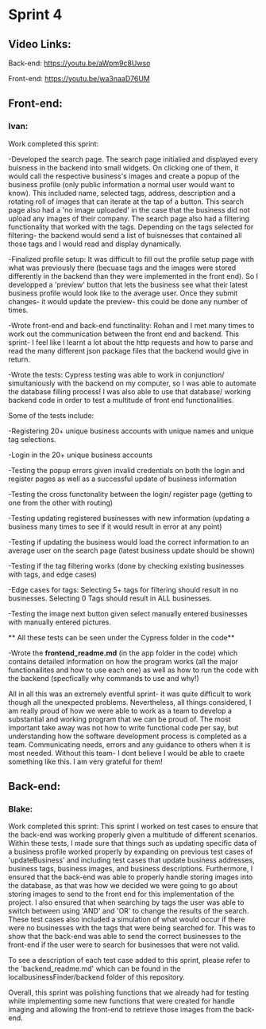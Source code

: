 
# Sprint 4

## Video Links:
Back-end: https://youtu.be/aWpm9c8Uwso

Front-end: https://youtu.be/wa3naaD76UM

## Front-end:

### Ivan:

Work completed this sprint: 

 -Developed the search page. The search page initialied and displayed every buisness in the backend into small widgets. On clicking one of them, it would call the respective business's images and create a popup of the business profile (only public information a normal user would want to know). This included name, selected tags, address, description and a rotating roll of images that can iterate at the tap of a button. This search page also had a 'no image uploaded' in the case that the business did not upload any images of their company. The search page also had a filtering functionality that worked with the tags. Depending on the tags selected for filtering- the backend would send a list of buisnesses that contained all those tags and I would read and display dynamically.
 
 -Finalized profile setup: It was difficult to fill out the profile setup page with what was previously there (becuase tags and the images were stored differently in the backend than they were implemented in the front end). So I developped a 'preview' button that lets the business see what their latest business profile would look like to the average user. Once they submit changes- it would update the preview- this could be done any number of times.
 
 -Wrote front-end and back-end functinality: Rohan and I met many times to work out the communication between the front end and backend. This sprint- I feel like I learnt a lot about the http requests and how to parse and read the many different json package files that the backend would give in return.
 
 -Wrote the tests: Cypress testing was able to work in conjunction/ simultaniously with the backend on my computer, so I was able to automate the database filling process! I was also able to use that database/ working backend code in order to test a multitude of front end functionalities.
 
 Some of the tests include: 
 
 -Registering 20+ unique business accounts with unique names and unique tag selections.
 
 -Login in the 20+ unique business accounts
 
 -Testing the popup errors given invalid credentials on both the login and register pages as well as a successful update of business information
 
 -Testing the cross functonality between the login/ register page (getting to one from the other with routing)
 
 -Testing updating registered businesses with new information (updating a business many times to see if it would result in error at any point)
 
 -Testing if updating the business would load the correct information to an average user on the search page (latest business update should be shown)
 
 
 -Testing if the tag filtering works (done by checking existing businesses with tags, and edge cases)
 
 -Edge cases for tags: Selecting 5+ tags for filtering should result in no businesses. Selecting 0 Tags should result in ALL businesses.
 
 -Testing the image next button given select manually entered businesses with manually entered pictures. 

** All these tests can be seen under the Cypress folder in the code**

-Wrote the **frontend_readme.md** (in the app folder in the code) which contains detailed information on how the program works (all the major functionailites and how to use each one) as well as how to run the code with the backend (specfically why commands to use and why!)
 
 All in all this was an extremely eventful sprint- it was quite difficult to work though all the unexpected problems. Nevertheless, all things considered, I am really proud of how we were able to work as a team to develop a substantial and working program that we can be proud of. The most important take away was not how to write functional code per say, but understanding how the software development process is completed as a team. Communicating needs, errors and any guidance to others when it is most needed. Without this team- I dont believe I would be able to craete something like this. I am very grateful for them!

## Back-end:
### Blake:
Work completed this sprint: 
 This sprint I worked on test cases to ensure that the back-end was working properly given a multitude of different scenarios. Within these tests, I made sure that things such as updating specific data of a business profile worked properly by expanding on previous test cases of 'updateBusiness' and including test cases that update business addresses, business tags, business images, and business descriptions. Furthermore, I ensured that the back-end was able to properly handle storing images into the database, as that was how we decided we were going to go about storing images to send to the front end for this implementation of the project. I also ensured that when searching by tags the user was able to switch between using 'AND' and 'OR' to change the results of the search. These test cases also included a simulation of what would occur if there were no businesses with the tags that were being searched for. This was to show that the back-end was able to send the correct businesses to the front-end if the user were to search for businesses that were not valid. 
 
 To see a description of each test case added to this sprint, please refer to the 'backend_readme.md' which can be found in the localbusinessFinder/backend folder of this repository. 
 
 Overall, this sprint was polishing functions that we already had for testing while implementing some new functions that were created for handle imaging and allowing the front-end to retrieve those images from the back-end. 
